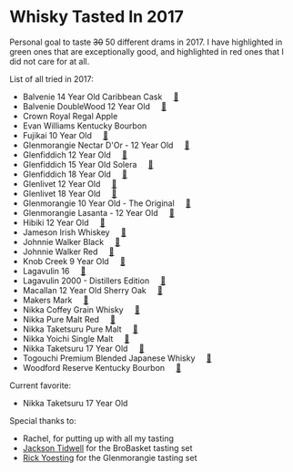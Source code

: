 # Whisky Tasted In 2017

Personal goal to taste ~~30~~ 50 different drams in 2017. I have highlighted in <span class="green">green</span> ones that are exceptionally good, and highlighted in <span class="red">red</span> ones that I did not care for at all.


List of all tried in 2017:

* Balvenie 14 Year Old Caribbean Cask 	&nbsp;&nbsp;&nbsp;&nbsp;[&#x1f517;](https://www.masterofmalt.com/whiskies/balvenie/balvenie-14-year-old-caribbean-cask-whisky/)
* Balvenie DoubleWood 12 Year Old   &nbsp;&nbsp;&nbsp;&nbsp;[&#x1f517;](https://www.masterofmalt.com/whiskies/balvenie/balvenie-doublewood-12-year-old-whisky/)
* <span class="red">Crown Royal Regal Apple</span>
* Evan Williams Kentucky Bourbon
* <span class="red">Fujikai 10 Year Old</span>  &nbsp;&nbsp;&nbsp;&nbsp;[&#x1f517;](https://www.masterofmalt.com/whiskies/monde-shuzo/fujikai-10-year-old-whisky/)
* Glenmorangie Nectar D'Or - 12 Year Old  &nbsp;&nbsp;&nbsp;&nbsp;[&#x1f517;](https://www.masterofmalt.com/whiskies/glenmorangie-nectar-dor-12-year-old-whisky/)
* Glenfiddich 12 Year Old  &nbsp;&nbsp;&nbsp;&nbsp;[&#x1f517;](https://www.masterofmalt.com/whiskies/glenfiddich-12-year-old-whisky/)  
* Glenfiddich 15 Year Old Solera  &nbsp;&nbsp;&nbsp;&nbsp;[&#x1f517;](https://www.masterofmalt.com/whiskies/glenfiddich/glenfiddich-15-year-old-solera-whisky/)
* Glenfiddich 18 Year Old  &nbsp;&nbsp;&nbsp;&nbsp;[&#x1f517;](https://www.masterofmalt.com/whiskies/glenfiddich-18-year-old-whisky/)
* Glenlivet 12 Year Old  &nbsp;&nbsp;&nbsp;&nbsp;[&#x1f517;](https://www.masterofmalt.com/whiskies/the-glenlivet-12-year-old-whisky/)
* <span class="green">Glenlivet 18 Year Old<span>  &nbsp;&nbsp;&nbsp;&nbsp;[&#x1f517;](https://www.masterofmalt.com/whiskies/the-glenlivet-18-year-old-whisky/)
* Glenmorangie 10 Year Old - The Original  &nbsp;&nbsp;&nbsp;&nbsp;[&#x1f517;](https://www.masterofmalt.com/whiskies/glenmorangie/glenmorangie-10-year-old-the-original-whisky/)
* Glenmorangie Lasanta - 12 Year Old  &nbsp;&nbsp;&nbsp;&nbsp;[&#x1f517;](https://www.masterofmalt.com/whiskies/glenmorangie-lasanta-12-year-old-whisky/)
* Hibiki 12 Year Old  &nbsp;&nbsp;&nbsp;&nbsp;[&#x1f517;](https://www.masterofmalt.com/whiskies/suntory-hibiki-12-year-old-whisky/)
* Jameson Irish Whiskey  &nbsp;&nbsp;&nbsp;&nbsp;[&#x1f517;](https://www.masterofmalt.com/whiskies/john-jamson-and-son/jamesons-irish-whiskey/)
* Johnnie Walker Black  &nbsp;&nbsp;&nbsp;&nbsp;[&#x1f517;](https://www.masterofmalt.com/whiskies/johnnie-walker-black-label-12-year-old-whisky/)
* Johnnie Walker Red  &nbsp;&nbsp;&nbsp;&nbsp;[&#x1f517;](https://www.masterofmalt.com/whiskies/johnnie-walker-red-label-whisky/)
* Knob Creek 9 Year Old  &nbsp;&nbsp;&nbsp;&nbsp;[&#x1f517;](https://www.masterofmalt.com/whiskies/knob-creek-small-batch-9-year-old-whiskey/)
* <span class="green">Lagavulin 16</span>  &nbsp;&nbsp;&nbsp;&nbsp;[&#x1f517;](https://www.masterofmalt.com/whiskies/lagavulin/lagavulin-16-year-old-whisky/)
* <span class="green">Lagavulin 2000 - Distillers Edition</span>  &nbsp;&nbsp;&nbsp;&nbsp;[&#x1f517;](https://www.masterofmalt.com/whiskies/lagavulin/lagavulin-2000-bottled-2016-pedro-ximenez-cask-finish-distillers-edition-whisky/)
* Macallan 12 Year Old Sherry Oak  &nbsp;&nbsp;&nbsp;&nbsp;[&#x1f517;](https://www.masterofmalt.com/whiskies/the-macallan-12-year-old-sherry-oak-whisky/)
* Makers Mark  &nbsp;&nbsp;&nbsp;&nbsp;[&#x1f517;](https://www.masterofmalt.com/whiskies/makers-mark-whiskey/)
* <span class="green">Nikka Coffey Grain Whisky</span>  &nbsp;&nbsp;&nbsp;&nbsp;[&#x1f517;](https://www.masterofmalt.com/whiskies/nikka/nikka-coffey-grain-whisky-70cl/)
* <span class="green">Nikka Pure Malt Red</span>  &nbsp;&nbsp;&nbsp;&nbsp;[&#x1f517;](https://www.masterofmalt.com/whiskies/nikka-pure-malt-red-whisky/)
* Nikka Taketsuru Pure Malt  &nbsp;&nbsp;&nbsp;&nbsp;[&#x1f517;](https://www.masterofmalt.com/whiskies/nikka/nikka-taketsuru-pure-malt-whisky/)
* Nikka Yoichi Single Malt  &nbsp;&nbsp;&nbsp;&nbsp;[&#x1f517;](https://www.masterofmalt.com/whiskies/nikka/yoichi-single-malt-whisky/)
* <span class="green">Nikka Taketsuru 17 Year Old</span>  &nbsp;&nbsp;&nbsp;&nbsp;[&#x1f517;](https://www.masterofmalt.com/whiskies/nikka-taketsuru-17-year-old-whiskey/)
* <span class="red">Togouchi Premium Blended Japanese Whisky</span>  &nbsp;&nbsp;&nbsp;&nbsp;[&#x1f517;](https://www.masterofmalt.com/whiskies/chugoku-jozo/togouchi-premium-blended-japanese-whisky/)
* Woodford Reserve Kentucky Bourbon  &nbsp;&nbsp;&nbsp;&nbsp;[&#x1f517;](https://www.masterofmalt.com/whiskies/woodford-reserve-kentucky-bourbon-whiskey/)


Current favorite:
* Nikka Taketsuru 17 Year Old


Special thanks to:

* Rachel, for putting up with all my tasting
* [Jackson Tidwell](https://twitter.com/JacksonTidwell) for the BroBasket tasting set
* [Rick Yoesting](https://twitter.com/ryoe_ok) for the Glenmorangie tasting set